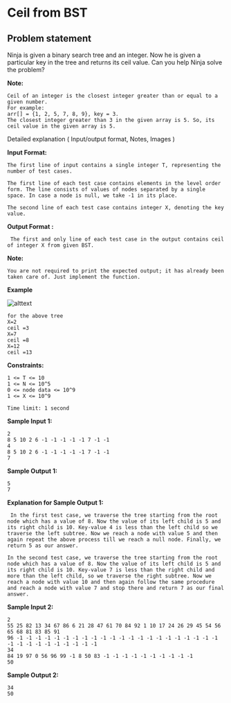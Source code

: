 Ceil from BST
=============

Problem statement
-----------------

Ninja is given a binary search tree and an integer. Now he is given a particular key in the tree and returns its ceil value. Can you help Ninja solve the problem?

**Note:**

    Ceil of an integer is the closest integer greater than or equal to a given number.
    For example:
    arr[] = {1, 2, 5, 7, 8, 9}, key = 3.
    The closest integer greater than 3 in the given array is 5. So, its ceil value in the given array is 5.
    

Detailed explanation ( Input/output format, Notes, Images )

**Input Format:**

    The first line of input contains a single integer T, representing the number of test cases.
    
    The first line of each test case contains elements in the level order form. The line consists of values of nodes separated by a single space. In case a node is null, we take -1 in its place.
    
    The second line of each test case contains integer X, denoting the key value.
    

**Output Format :**

     The first and only line of each test case in the output contains ceil of integer X from given BST.
    

**Note:**

    You are not required to print the expected output; it has already been taken care of. Just implement the function.
    

**Example**

![alttext](https://ninjasfiles.s3.amazonaws.com/0000000000000742.PNG)

    for the above tree
    X=2
    ceil =3
    X=7
    ceil =8
    X=12
    ceil =13
    

**Constraints:**

    1 <= T <= 10    
    1 <= N <= 10^5
    0 <= node data <= 10^9
    1 <= X <= 10^9     
    
    Time limit: 1 second
    

**Sample Input 1:**

    2
    8 5 10 2 6 -1 -1 -1 -1 -1 7 -1 -1
    4
    8 5 10 2 6 -1 -1 -1 -1 -1 7 -1 -1
    7
    

**Sample Output 1:**

    5
    7
    

**Explanation for Sample Output 1:**

     In the first test case, we traverse the tree starting from the root node which has a value of 8. Now the value of its left child is 5 and its right child is 10. Key-value 4 is less than the left child so we traverse the left subtree. Now we reach a node with value 5 and then again repeat the above process till we reach a null node. Finally, we return 5 as our answer.
    
    In the second test case, we traverse the tree starting from the root node which has a value of 8. Now the value of its left child is 5 and its right child is 10. Key-value 7 is less than the right child and more than the left child, so we traverse the right subtree. Now we reach a node with value 10 and then again follow the same procedure and reach a node with value 7 and stop there and return 7 as our final answer.
    

**Sample Input 2:**

    2
    55 25 82 13 34 67 86 6 21 28 47 61 70 84 92 1 10 17 24 26 29 45 54 56 65 68 81 83 85 91 
    96 -1 -1 -1 -1 -1 -1 -1 -1 -1 -1 -1 -1 -1 -1 -1 -1 -1 -1 -1 -1 -1 -1 -1 -1 -1 -1 -1 -1 -1 -1 -1 -1 
    34
    84 19 97 0 56 96 99 -1 8 50 83 -1 -1 -1 -1 -1 -1 -1 -1 -1 -1 
    50
    

**Sample Output 2:**

    34
    50
